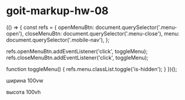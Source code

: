 # goit-markup-hw-08

(() => {
const refs = {
openMenuBtn: document.querySelector('.menu-open'),
closeMenuBtn: document.querySelector('.menu-close'),
menu: document.querySelector('.mobile-nav'),
};

refs.openMenuBtn.addEventListener('click', toggleMenu);
refs.closeMenuBtn.addEventListener('click', toggleMenu);

function toggleMenu() {
refs.menu.classList.toggle('is-hidden');
}
})();

ширина 100vw

высота 100vh
